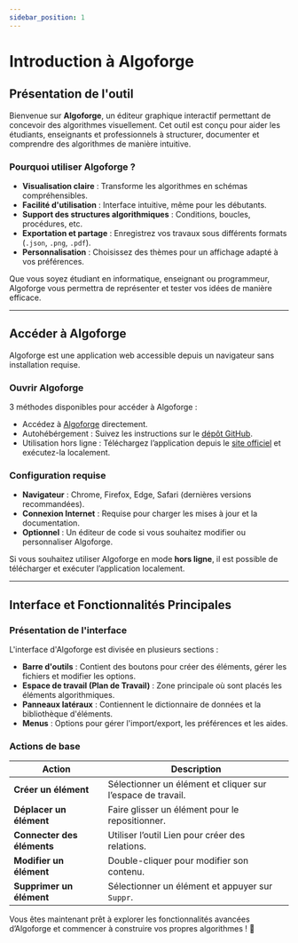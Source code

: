 ```yaml
---
sidebar_position: 1
---
```


# Introduction à Algoforge

## Présentation de l'outil

Bienvenue sur **Algoforge**, un éditeur graphique interactif permettant de concevoir des algorithmes visuellement. Cet outil est conçu pour aider les étudiants, enseignants et professionnels à structurer, documenter et comprendre des algorithmes de manière intuitive.

### Pourquoi utiliser Algoforge ?

-   **Visualisation claire** : Transforme les algorithmes en schémas compréhensibles.
-   **Facilité d'utilisation** : Interface intuitive, même pour les débutants.
-   **Support des structures algorithmiques** : Conditions, boucles, procédures, etc.
-   **Exportation et partage** : Enregistrez vos travaux sous différents formats (`.json`, `.png`, `.pdf`).
-   **Personnalisation** : Choisissez des thèmes pour un affichage adapté à vos préférences.

Que vous soyez étudiant en informatique, enseignant ou programmeur, Algoforge vous permettra de représenter et tester vos idées de manière efficace.

---

## Accéder à Algoforge

Algoforge est une application web accessible depuis un navigateur sans installation requise.

### Ouvrir Algoforge

3 méthodes disponibles pour accéder à Algoforge :

-   Accédez à [Algoforge](https://algoforge.fr) directement.
-   Autohébérgement : Suivez les instructions sur le [dépôt GitHub](https://github.com/Bing-Chill-inc/Algoforge-main.git).
-   Utilisation hors ligne : Téléchargez l’application depuis le [site officiel](/) et exécutez-la localement.

### Configuration requise

-   **Navigateur** : Chrome, Firefox, Edge, Safari (dernières versions recommandées).
-   **Connexion Internet** : Requise pour charger les mises à jour et la documentation.
-   **Optionnel** : Un éditeur de code si vous souhaitez modifier ou personnaliser Algoforge.

Si vous souhaitez utiliser Algoforge en mode **hors ligne**, il est possible de télécharger et exécuter l’application localement.

---

## Interface et Fonctionnalités Principales

### Présentation de l'interface

L'interface d'Algoforge est divisée en plusieurs sections :

-   **Barre d'outils** : Contient des boutons pour créer des éléments, gérer les fichiers et modifier les options.
-   **Espace de travail (Plan de Travail)** : Zone principale où sont placés les éléments algorithmiques.
-   **Panneaux latéraux** : Contiennent le dictionnaire de données et la bibliothèque d'éléments.
-   **Menus** : Options pour gérer l'import/export, les préférences et les aides.

### Actions de base

| Action                     | Description                                                 |
| -------------------------- | ----------------------------------------------------------- |
| **Créer un élément**       | Sélectionner un élément et cliquer sur l’espace de travail. |
| **Déplacer un élément**    | Faire glisser un élément pour le repositionner.             |
| **Connecter des éléments** | Utiliser l’outil Lien pour créer des relations.             |
| **Modifier un élément**    | Double-cliquer pour modifier son contenu.                   |
| **Supprimer un élément**   | Sélectionner un élément et appuyer sur `Suppr`.             |

Vous êtes maintenant prêt à explorer les fonctionnalités avancées d’Algoforge et commencer à construire vos propres algorithmes ! 🚀
